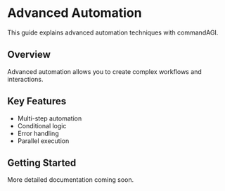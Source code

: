 # Advanced Automation

This guide explains advanced automation techniques with commandAGI.

## Overview

Advanced automation allows you to create complex workflows and interactions.

## Key Features

- Multi-step automation
- Conditional logic
- Error handling
- Parallel execution

## Getting Started

More detailed documentation coming soon.
